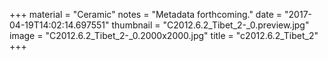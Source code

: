 +++
material = "Ceramic"
notes = "Metadata forthcoming."
date = "2017-04-19T14:02:14.697551"
thumbnail = "C2012.6.2_Tibet_2-_0.preview.jpg"
image = "C2012.6.2_Tibet_2-_0.2000x2000.jpg"
title = "c2012.6.2_Tibet_2"
+++
